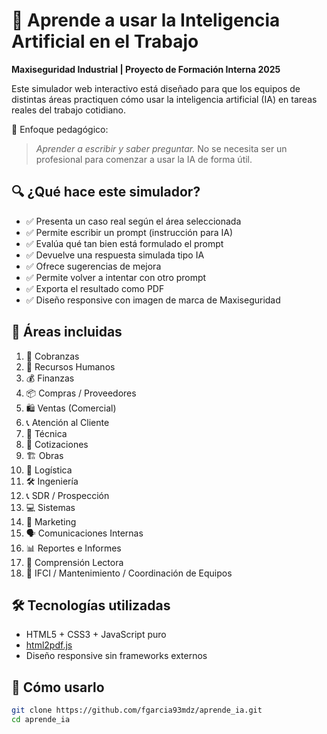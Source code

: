 # 🧠 Aprende a usar la Inteligencia Artificial en el Trabajo

**Maxiseguridad Industrial | Proyecto de Formación Interna 2025**

Este simulador web interactivo está diseñado para que los equipos de distintas áreas practiquen cómo usar la inteligencia artificial (IA) en tareas reales del trabajo cotidiano.

🎯 Enfoque pedagógico:  
> *Aprender a escribir y saber preguntar.* No se necesita ser un profesional para comenzar a usar la IA de forma útil.

## 🔍 ¿Qué hace este simulador?

- ✅ Presenta un caso real según el área seleccionada  
- ✅ Permite escribir un prompt (instrucción para IA)  
- ✅ Evalúa qué tan bien está formulado el prompt  
- ✅ Devuelve una respuesta simulada tipo IA  
- ✅ Ofrece sugerencias de mejora  
- ✅ Permite volver a intentar con otro prompt  
- ✅ Exporta el resultado como PDF  
- ✅ Diseño responsive con imagen de marca de Maxiseguridad  

## 📂 Áreas incluidas

1. 🧾 Cobranzas  
2. 👥 Recursos Humanos  
3. 💰 Finanzas  
4. 📦 Compras / Proveedores  
5. 🛍️ Ventas (Comercial)  
6. 📞 Atención al Cliente  
7. 🔧 Técnica  
8. 📄 Cotizaciones  
9. 🏗️ Obras  
10. 🚚 Logística  
11. 🛠️ Ingeniería  
12. 📞 SDR / Prospección  
13. 💻 Sistemas  
14. 📣 Marketing  
15. 🗣️ Comunicaciones Internas  
16. 📊 Reportes e Informes  
17. 📘 Comprensión Lectora  
18. 🧯 IFCI / Mantenimiento / Coordinación de Equipos  


## 🛠️ Tecnologías utilizadas

- HTML5 + CSS3 + JavaScript puro  
- [html2pdf.js](https://ekoopmans.github.io/html2pdf.js/)  
- Diseño responsive sin frameworks externos

## 🚀 Cómo usarlo

```bash
git clone https://github.com/fgarcia93mdz/aprende_ia.git
cd aprende_ia
